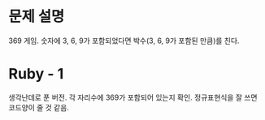 # 문제 설명

369 게임. 숫자에 3, 6, 9가 포함되었다면 박수(3, 6, 9가 포함된 만큼)를 친다.

# Ruby - 1
생각난데로 푼 버전. 각 자리수에 369가 포함되어 있는지 확인. 정규표현식을 잘 쓰면 코드양이 줄 것 같음.